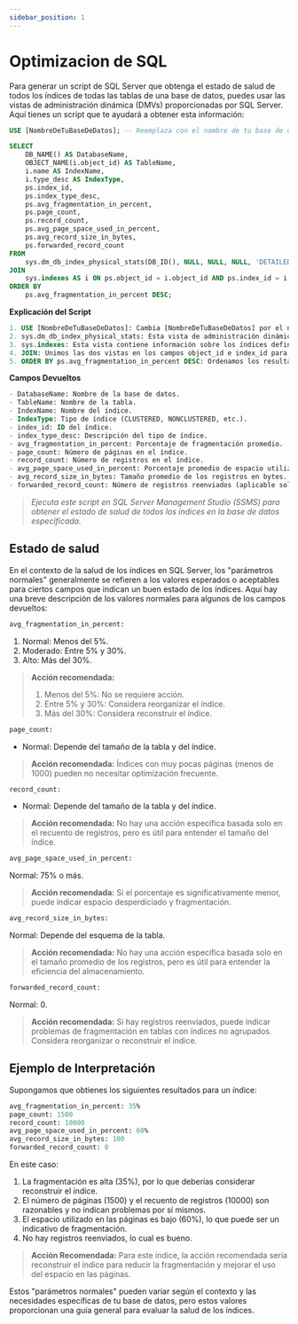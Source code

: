 ```yaml
---
sidebar_position: 1
---
```

# Optimizacion de SQL
Para generar un script de SQL Server que obtenga el estado de salud de todos los índices de todas las tablas de una base de datos, puedes usar las vistas de administración dinámica (DMVs) proporcionadas por SQL Server. Aquí tienes un script que te ayudará a obtener esta información:

```sql
USE [NombreDeTuBaseDeDatos]; -- Reemplaza con el nombre de tu base de datos

SELECT 
    DB_NAME() AS DatabaseName,
    OBJECT_NAME(i.object_id) AS TableName,
    i.name AS IndexName,
    i.type_desc AS IndexType,
    ps.index_id,
    ps.index_type_desc,
    ps.avg_fragmentation_in_percent,
    ps.page_count,
    ps.record_count,
    ps.avg_page_space_used_in_percent,
    ps.avg_record_size_in_bytes,
    ps.forwarded_record_count
FROM 
    sys.dm_db_index_physical_stats(DB_ID(), NULL, NULL, NULL, 'DETAILED') AS ps
JOIN 
    sys.indexes AS i ON ps.object_id = i.object_id AND ps.index_id = i.index_id
ORDER BY 
    ps.avg_fragmentation_in_percent DESC;
```
**Explicación del Script**
```sql
1. USE [NombreDeTuBaseDeDatos]: Cambia [NombreDeTuBaseDeDatos] por el nombre de la base de datos que deseas analizar.
2. sys.dm_db_index_physical_stats: Esta vista de administración dinámica devuelve información sobre la fragmentación y otros aspectos físicos de los índices.
3. sys.indexes: Esta vista contiene información sobre los índices definidos en la base de datos.
4. JOIN: Unimos las dos vistas en los campos object_id e index_id para obtener información detallada sobre cada índice.
5. ORDER BY ps.avg_fragmentation_in_percent DESC: Ordenamos los resultados por el porcentaje de fragmentación promedio en orden descendente, para que los índices más fragmentados aparezcan primero.
```
**Campos Devueltos**
```sql
- DatabaseName: Nombre de la base de datos.
- TableName: Nombre de la tabla.
- IndexName: Nombre del índice.
- IndexType: Tipo de índice (CLUSTERED, NONCLUSTERED, etc.).
- index_id: ID del índice.
- index_type_desc: Descripción del tipo de índice.
- avg_fragmentation_in_percent: Porcentaje de fragmentación promedio.
- page_count: Número de páginas en el índice.
- record_count: Número de registros en el índice.
- avg_page_space_used_in_percent: Porcentaje promedio de espacio utilizado en las páginas.
- avg_record_size_in_bytes: Tamaño promedio de los registros en bytes.
- forwarded_record_count: Número de registros reenviados (aplicable solo a tablas con índices no agrupados).
```
>*Ejecuta este script en SQL Server Management Studio (SSMS) para obtener el estado de salud de todos los índices en la base de datos especificada.*

## Estado de salud

En el contexto de la salud de los índices en SQL Server, los "parámetros normales" generalmente se refieren a los valores esperados o aceptables para ciertos campos que indican un buen estado de los índices. Aquí hay una breve descripción de los valores normales para algunos de los campos devueltos:

```sql
avg_fragmentation_in_percent:
```
1. Normal: Menos del 5%.
2. Moderado: Entre 5% y 30%.
3. Alto: Más del 30%.
> **Acción recomendada:**
> 1. Menos del 5%: No se requiere acción.
> 2. Entre 5% y 30%: Considera reorganizar el índice.
> 3. Más del 30%: Considera reconstruir el índice.

```sql
page_count:
```
- Normal: Depende del tamaño de la tabla y del índice.
> **Acción recomendada:** Índices con muy pocas páginas (menos de 1000) pueden no necesitar optimización frecuente.

```sql
record_count:
```
- Normal: Depende del tamaño de la tabla y del índice.
> **Acción recomendada:** No hay una acción específica basada solo en el recuento de registros, pero es útil para entender el tamaño del índice.


```sql
avg_page_space_used_in_percent:
```
Normal: 75% o más.
> **Acción recomendada:** Si el porcentaje es significativamente menor, puede indicar espacio desperdiciado y fragmentación.

```sql
avg_record_size_in_bytes:
```
Normal: Depende del esquema de la tabla.
> **Acción recomendada:** No hay una acción específica basada solo en el tamaño promedio de los registros, pero es útil para entender la eficiencia del almacenamiento.
```sql
forwarded_record_count:
```	
Normal: 0.
> **Acción recomendada:** Si hay registros reenviados, puede indicar problemas de fragmentación en tablas con índices no agrupados. Considera reorganizar o reconstruir el índice.


## Ejemplo de Interpretación
Supongamos que obtienes los siguientes resultados para un índice:

```sql
avg_fragmentation_in_percent: 35%
page_count: 1500
record_count: 10000
avg_page_space_used_in_percent: 60%
avg_record_size_in_bytes: 100
forwarded_record_count: 0
```
En este caso:

1. La fragmentación es alta (35%), por lo que deberías considerar reconstruir el índice.
2. El número de páginas (1500) y el recuento de registros (10000) son razonables y no indican problemas por sí mismos.
3. El espacio utilizado en las páginas es bajo (60%), lo que puede ser un indicativo de fragmentación.
4. No hay registros reenviados, lo cual es bueno.
> **Acción Recomendada:**
> Para este índice, la acción recomendada sería reconstruir el índice para reducir la fragmentación y mejorar el uso del espacio en las páginas.

Estos "parámetros normales" pueden variar según el contexto y las necesidades específicas de tu base de datos, pero estos valores proporcionan una guía general para evaluar la salud de los índices.